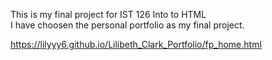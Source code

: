 This is my final project for IST 126 Into to HTML<br>
I have choosen the personal portfolio as my final project.

https://lilyyy6.github.io/Lilibeth_Clark_Portfolio/fp_home.html

